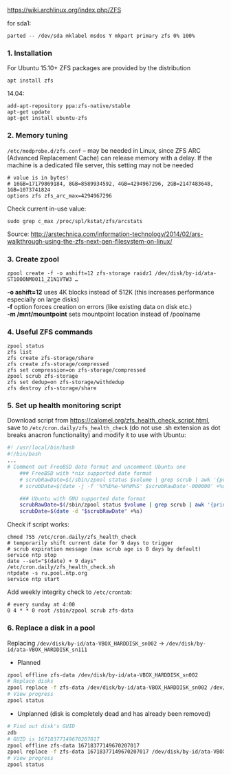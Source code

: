 https://wiki.archlinux.org/index.php/ZFS

for sda1:
```
parted -- /dev/sda mklabel msdos Y mkpart primary zfs 0% 100%
```

### 1. Installation
For Ubuntu 15.10+ ZFS packages are provided by the distribution
```
apt install zfs
```

14.04:
```
add-apt-repository ppa:zfs-native/stable
apt-get update
apt-get install ubuntu-zfs
```

### 2. Memory tuning
`/etc/modprobe.d/zfs.conf` – may be needed in Linux, since ZFS ARC (Advanced Replacement Cache) can release memory with a delay. If the machine is a dedicated file server, this setting may not be needed
```
# value is in bytes!
# 16GB=17179869184, 8GB=8589934592, 4GB=4294967296, 2GB=2147483648, 1GB=1073741824
options zfs zfs_arc_max=4294967296
```
Check current in-use value:
```
sudo grep c_max /proc/spl/kstat/zfs/arcstats
```
Source: http://arstechnica.com/information-technology/2014/02/ars-walkthrough-using-the-zfs-next-gen-filesystem-on-linux/

### 3. Create zpool
```
zpool create -f -o ashift=12 zfs-storage raidz1 /dev/disk/by-id/ata-ST1000NM0011_Z1N1VTW3 …
```
**-o ashift=12** uses 4K blocks instead of 512K (this increases performance especially on large disks)  
**-f** option forces creation on errors (like existing data on disk etc.)  
**-m /mnt/mountpoint** sets mountpoint location instead of /poolname  
### 4. Useful ZFS commands
```
zpool status
zfs list
zfs create zfs-storage/share
zfs create zfs-storage/compressed
zfs set compression=on zfs-storage/compressed
zpool scrub zfs-storage
zfs set dedup=on zfs-storage/withdedup
zfs destroy zfs-storage/share
```
### 5. Set up health monitoring script
Download script from https://calomel.org/zfs_health_check_script.html, save to `/etc/cron.daily/zfs_health_check` (do not use .sh extension as dot breaks anacron functionality) and modify it to use with Ubuntu:
```bash
#! /usr/local/bin/bash
#!/bin/bash
...
# Comment out FreeBSD date format and uncomment Ubuntu one
    ### FreeBSD with *nix supported date format
    # scrubRawDate=$(/sbin/zpool status $volume | grep scrub | awk '{print $15 $12 $13}')
    # scrubDate=$(date -j -f '%Y%b%e-%H%M%S' $scrubRawDate'-000000' +%s)

    ### Ubuntu with GNU supported date format
    scrubRawDate=$(/sbin/zpool status $volume | grep scrub | awk '{print $11" "$12" " $13" " $14" "$15}')
    scrubDate=$(date -d "$scrubRawDate" +%s)
```
Check if script works:
```shell
chmod 755 /etc/cron.daily/zfs_health_check
# temporarily shift current date for 9 days to trigger
# scrub expiration message (max scrub age is 8 days by default)
service ntp stop
date --set="$(date) + 9 days"
/etc/cron.daily/zfs_health_check.sh
ntpdate -s ru.pool.ntp.org
service ntp start
```
Add weekly integrity check to `/etc/crontab`:
```
# every sunday at 4:00
0 4 * * 0 root /sbin/zpool scrub zfs-data
```

### 6. Replace a disk in a pool
Replacing `/dev/disk/by-id/ata-VBOX_HARDDISK_sn002` -> `/dev/disk/by-id/ata-VBOX_HARDDISK_sn111`
* Planned
```bash
zpool offline zfs-data /dev/disk/by-id/ata-VBOX_HARDDISK_sn002
# Replace disks
zpool replace -f zfs-data /dev/disk/by-id/ata-VBOX_HARDDISK_sn002 /dev/disk/by-id/ata-VBOX_HARDDISK_sn111
# View progress
zpool status
```
* Unplanned (disk is completely dead and has already been removed)
```bash
# Find out disk's GUID
zdb
# GUID is 16718377149670207017
zpool offline zfs-data 16718377149670207017
zpool replace -f zfs-data 16718377149670207017 /dev/disk/by-id/ata-VBOX_HARDDISK_sn111
# View progress
zpool status
```
